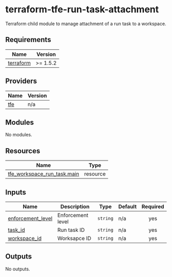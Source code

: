# terraform-tfe-run-task-attachment
Terraform child module to manage attachment of a run task to a workspace.

<!-- BEGIN_TF_DOCS -->
## Requirements

| Name | Version |
|------|---------|
| <a name="requirement_terraform"></a> [terraform](#requirement\_terraform) | >= 1.5.2 |

## Providers

| Name | Version |
|------|---------|
| <a name="provider_tfe"></a> [tfe](#provider\_tfe) | n/a |

## Modules

No modules.

## Resources

| Name | Type |
|------|------|
| [tfe_workspace_run_task.main](https://registry.terraform.io/providers/hashicorp/tfe/latest/docs/resources/workspace_run_task) | resource |

## Inputs

| Name | Description | Type | Default | Required |
|------|-------------|------|---------|:--------:|
| <a name="input_enforcement_level"></a> [enforcement\_level](#input\_enforcement\_level) | Enforcement level | `string` | n/a | yes |
| <a name="input_task_id"></a> [task\_id](#input\_task\_id) | Run task ID | `string` | n/a | yes |
| <a name="input_workspace_id"></a> [workspace\_id](#input\_workspace\_id) | Worksapce ID | `string` | n/a | yes |

## Outputs

No outputs.
<!-- END_TF_DOCS -->

